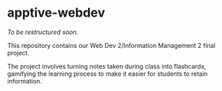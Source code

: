 ﻿# apptive-webdev
 _To be restructured soon._

This repository contains our Web Dev 2/Information Management 2 final project.

The project involves turning notes taken during class into flashcards, gamifying the learning process to make it easier for students to retain information.
